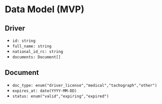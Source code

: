 # Data Model (MVP)

## Driver

* `id: string`
* `full_name: string`
* `national_id_rc: string`
* `documents: Document[]`

## Document

* `doc_type: enum("driver_license","medical","tachograph","other")`
* `expires_at: date(YYYY-MM-DD)`
* `status: enum("valid","expiring","expired")`
